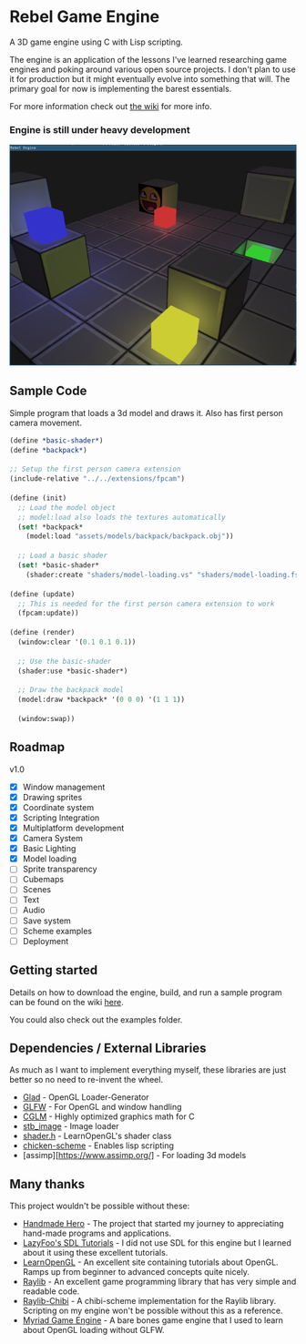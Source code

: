 # Rebel Game Engine
A 3D game engine using C with Lisp scripting.

The engine is an application of the lessons I've learned researching game engines and poking around various open source projects. I don't plan to use it for production but it might eventually evolve into something that will. The primary goal for now is implementing the barest essentials.

For more information check out [the wiki](https://github.com/accidentalrebel/rebel-game-engine/wiki/Getting-Started) for more info.

### Engine is still under heavy development

![screenshot-1](https://raw.githubusercontent.com/accidentalrebel/rebel-game-engine/master/images/rebel-screenshot-1.png)

## Sample Code
Simple program that loads a 3d model and draws it. Also has first person camera movement.

```scheme
(define *basic-shader*)
(define *backpack*)

;; Setup the first person camera extension
(include-relative "../../extensions/fpcam")

(define (init)
  ;; Load the model object
  ;; model:load also loads the textures automatically
  (set! *backpack* 
	(model:load "assets/models/backpack/backpack.obj"))

  ;; Load a basic shader
  (set! *basic-shader* 
	(shader:create "shaders/model-loading.vs" "shaders/model-loading.fs")))

(define (update)
  ;; This is needed for the first person camera extension to work
  (fpcam:update))

(define (render)
  (window:clear '(0.1 0.1 0.1))

  ;; Use the basic-shader
  (shader:use *basic-shader*)

  ;; Draw the backpack model
  (model:draw *backpack* '(0 0 0) '(1 1 1))
  
  (window:swap))
```

## Roadmap
v1.0
- [x] Window management
- [x] Drawing sprites
- [x] Coordinate system
- [x] Scripting Integration
- [x] Multiplatform development
- [x] Camera System
- [x] Basic Lighting
- [x] Model loading
- [ ] Sprite transparency
- [ ] Cubemaps
- [ ] Scenes
- [ ] Text
- [ ] Audio
- [ ] Save system
- [ ] Scheme examples
- [ ] Deployment

## Getting started
Details on how to download the engine, build, and run a sample program can be found on the wiki [here](https://github.com/accidentalrebel/rebel-game-engine/wiki/Getting-Started).

You could also check out the examples folder.

## Dependencies / External Libraries
As much as I want to implement everything myself, these libraries are just better so no need to re-invent the wheel.

  * [Glad](https://github.com/Dav1dde/glad) - OpenGL Loader-Generator
  * [GLFW](https://www.glfw.org/) - For OpenGL and window handling
  * [CGLM](https://github.com/recp/cglm) - Highly optimized graphics math for C
  * [stb_image](https://github.com/nothings/stb) - Image loader
  * [shader.h](https://learnopengl.com/code_viewer_gh.php?code=includes/learnopengl/shader_s.h) - LearnOpenGL's shader class
  * [chicken-scheme](https://www.call-cc.org/) - Enables lisp scripting
  * [assimp][https://www.assimp.org/] - For loading 3d models

## Many thanks
This project wouldn't be possible without these:

  * [Handmade Hero](https://handmadehero.org/) - The project that started my journey to appreciating hand-made programs and applications.
  * [LazyFoo's SDL Tutorials](http://lazyfoo.net/tutorials/SDL/index.php) - I did not use SDL for this engine but I learned about it using these excellent tutorials.
  * [LearnOpenGL](https://learnopengl.com/) - An excellent site containing tutorials about OpenGL. Ramps up from beginner to advanced concepts quite nicely.
  * [Raylib](https://www.raylib.com/) - An excellent game programming library that has very simple and readable code.
  * [Raylib-Chibi](https://github.com/VincentToups/raylib-chibi) - A chibi-scheme implementation for the Raylib library. Scripting on my engine won't be possible without this as a reference.
  * [Myriad Game Engine](https://github.com/jobtalle/Myriad) - A bare bones game engine that I used to learn about OpenGL loading without GLFW.

